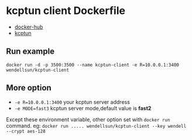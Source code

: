 # kcptun client Dockerfile

* [docker-hub](https://hub.docker.com/r/wendellsun/kcptun-client/)
* [kcptun](https://github.com/xtaci/kcptun)

## Run example
`docker run -d -p 3500:3500 --name kcptun-client -e R=10.0.0.1:3400 wendellsun/kcptun-client`

## More option
* `-e R=10.0.0.1:3400` your kcptun server address
* `-e MODE=fast3` kcptun server mode,default value is **fast2**

Except these environment variable, other option set with `docker run` command.
eg:
`docker run ..... wendellsun/kcptun-client --key wendell --crypt aes-128`
